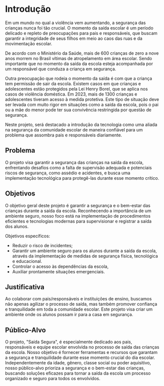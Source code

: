 # Introdução

Em um mundo no qual a violência vem aumentando, a segurança das crianças nunca foi tão crucial. O momento da saída escolar é um período delicado e repleto de preocupações para pais e responsáveis, que buscam garantir a integridade de seus filhos em meio ao caos das ruas e da movimentação escolar.

De acordo com o Ministério da Saúde, mais de 600 crianças de zero a nove anos morrem no Brasil vítimas de atropelamento em área escolar. Sendo importante que no momento da saída da escola esteja acompanhada por um responsável que conduza a criança em segurança.

Outra preocupação que rodeia o momento da saída é com que a criança tem permissão de sair da escola. Existem casos em que crianças e adolescentes estão protegidos pela Lei Henry Borel, que se aplica nos casos de violência doméstica. Em 2023, mais de 1300 crianças e adolescentes tiveram acesso à medida protetiva. Este tipo de situação deve ser levada com muito rigor em situações como a saída da escola, pois o pai ou a mãe do menor pode ter sua convivência restringida por questão de segurança.

Neste projeto, será destacado a introdução da tecnologia como uma aliada na segurança da comunidade escolar de maneira confiável para um problema que assombra pais e responsáveis diariamente.


## Problema
O projeto visa garantir a segurança das crianças na saída da escola, enfrentando desafios como a falta de supervisão adequada e potenciais riscos de segurança, como assédio e acidentes, e busca uma implementação tecnológica para protegê-las durante esse momento crítico.


## Objetivos

O objetivo geral deste projeto é garantir a segurança e o bem-estar das crianças durante a saída da escola.  Reconhecendo a importância de um ambiente seguro, nosso foco está na implementação de procedimentos eficientes e tecnologias modernas para supervisionar e registrar a saída dos alunos. 

Objetivos específicos:

- Reduzir o risco de incidentes;
- Garantir um ambiente seguro para os alunos durante a saída da escola, através da implementação de medidas de segurança física, tecnológica e educacional.
- Controlar o acesso às dependências da escola,
- Auxiliar prontamente situações emergenciais.



## Justificativa

Ao colaborar com pais/responsáveis e instituições de ensino, buscamos não apenas agilizar o processo de saída, mas também promover confiança e tranquilidade em toda a comunidade escolar. Este projeto visa criar um ambiente onde os alunos possam ir para a casa em segurança.


## Público-Alvo

O projeto, "Saída Segura", é especialmente dedicado aos pais, responsáveis e equipe escolar envolvida no processo de saída das crianças da escola. Nosso objetivo é fornecer ferramentas e recursos que garantam a segurança e tranquilidade durante esse momento crucial do dia escolar. Independentemente da idade, gênero, classe social ou poder aquisitivo, nosso público-alvo prioriza a segurança e o bem-estar das crianças, buscando soluções eficazes para tornar a saída da escola um processo organizado e seguro para todos os envolvidos.

